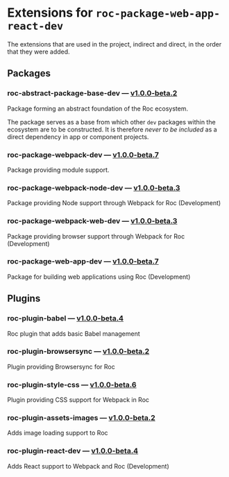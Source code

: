 # Extensions for `roc-package-web-app-react-dev`

The extensions that are used in the project, indirect and direct, in the order that they were added.

## Packages
### roc-abstract-package-base-dev — [v1.0.0-beta.2](https://www.npmjs.com/package/roc-abstract-package-base-dev)
Package forming an abstract foundation of the Roc ecosystem.

The package serves as a base from which other `dev` packages within the ecosystem are to be constructed.
It is therefore _never to be included_ as a direct dependency in app or component projects.

### roc-package-webpack-dev — [v1.0.0-beta.7](https://www.npmjs.com/package/roc-package-webpack-dev)
Package providing module support.

### roc-package-webpack-node-dev — [v1.0.0-beta.3](https://www.npmjs.com/package/roc-package-webpack-node-dev)
Package providing Node support through Webpack for Roc (Development)

### roc-package-webpack-web-dev — [v1.0.0-beta.3](https://www.npmjs.com/package/roc-package-webpack-web-dev)
Package providing browser support through Webpack for Roc (Development)

### roc-package-web-app-dev — [v1.0.0-beta.7](https://www.npmjs.com/package/roc-package-web-app-dev)
Package for building web applications using Roc (Development)

## Plugins
### roc-plugin-babel — [v1.0.0-beta.4](https://www.npmjs.com/package/roc-plugin-babel)
Roc plugin that adds basic Babel management

### roc-plugin-browsersync — [v1.0.0-beta.2](https://www.npmjs.com/package/roc-plugin-browsersync)
Plugin providing Browsersync for Roc

### roc-plugin-style-css — [v1.0.0-beta.6](https://www.npmjs.com/package/roc-plugin-style-css)
Plugin providing CSS support for Webpack in Roc

### roc-plugin-assets-images — [v1.0.0-beta.2](https://www.npmjs.com/package/roc-plugin-assets-images)
Adds image loading support to Roc

### roc-plugin-react-dev — [v1.0.0-beta.4](https://www.npmjs.com/package/roc-plugin-react-dev)
Adds React support to Webpack and Roc (Development)
